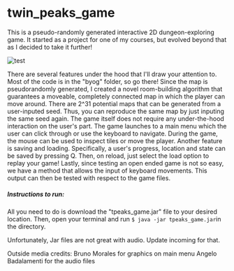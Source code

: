 # twin_peaks_game
This is a pseudo-randomly generated interactive 2D dungeon-exploring game. It started as a project for one of my courses, but evolved beyond that as I decided to take it further! 

![test](game_ex.png)

There are several features under the hood that I'll draw your attention to. Most of the code is in the "byog" folder, so go there! Since the map is pseudorandomly generated, I created a novel room-building algorithm that guarantees a moveable, completely connected map in which the player can move around. There are 2^31 potential maps that can be generated from a user-inputed seed. Thus, you can reproduce the same map by just inputing the same seed again. The game itself does not require any under-the-hood interaction on the user's part. The game launches to a main menu which the user can click through or use the keyboard to navigate. During the game, the mouse can be used to inspect tiles or move the player. Another feature is saving and loading. Specifically, a user's progress, location and state can be saved by pressing Q. Then, on reload, just select the load option to replay your game! Lastly, since testing an open ended game is not so easy, we have a method that allows the input of keyboard movements. This output can then be tested with respect to the game files.

##### Instructions to run:
All you need to do is download the "tpeaks_game.jar" file to your desired location. Then, open your terminal and run ```$ java -jar tpeaks_game.jar```in the directory. 

Unfortunately, Jar files are not great with audio. Update incoming for that. 

Outside media credits:
Bruno Morales for graphics on main menu
Angelo Badalamenti for the audio files
